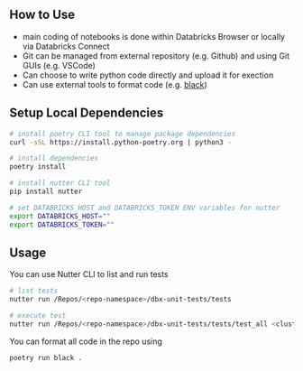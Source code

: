 ## How to Use

- main coding of notebooks is done within Databricks Browser or locally via Databricks Connect
- Git can be managed from external repository (e.g. Github) and using Git GUIs (e.g. VSCode)
- Can choose to write python code directly and upload it for exection
- Can use external tools to format code (e.g. [black](https://github.com/psf/black))

## Setup Local Dependencies


```bash
# install poetry CLI tool to manage package dependencies
curl -sSL https://install.python-poetry.org | python3 -

# install dependencies
poetry install

# install nutter CLI tool
pip install nutter

# set DATABRICKS_HOST and DATABRICKS_TOKEN ENV variables for nutter
export DATABRICKS_HOST=""
export DATABRICKS_TOKEN=""
```

## Usage

You can use Nutter CLI to list and run tests

``` bash
# list tests
nutter run /Repos/<repo-namespace>/dbx-unit-tests/tests

# execute test
nutter run /Repos/<repo-namespace>/dbx-unit-tests/tests/test_all <cluster-id>
```

You can format all code in the repo using

```bash
poetry run black .
```


